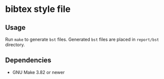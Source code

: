# bibtex style file

## Usage

Run `make` to generate `bst` files.
Generated `bst` files are placed in `report/bst` directory.

## Dependencies

- GNU Make 3.82 or newer
